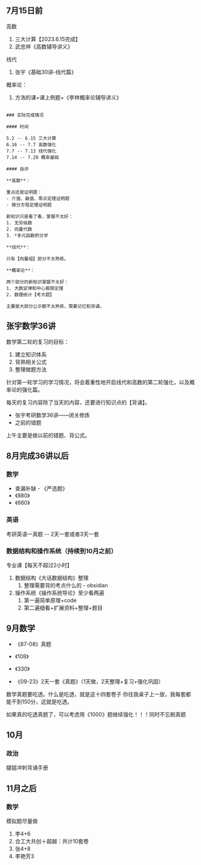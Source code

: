 ## 7月15日前

高数
1. 三大计算【2023.6.15完成】
2. 武忠祥《高数辅导讲义》

线代
1.  张宇《基础30讲-线代篇》

概率论：
1. 方浩的课+课上例题+《李林概率论辅导讲义》

```ad-summary

### 实际完成情况

#### 时间

5.2 -- 6.15 三大计算
6.16 -- 7.7 高数强化
7.7 -- 7.13 线代强化
7.14 -- 7.20 概率基础

#### 自评

**高数**：

重点还是证明题：
- 介值、最值、零点定理证明题
- 微分方程定理证明题

新知识只是看了看，掌握不太好：
1. 无穷级数
2. 向量代数
3. *多元函数积分学

**线代**：

只有【向量组】部分不太熟练。

**概率论**：

两个部分的新知识掌握不太好：
1. 大数定律和中心极限定理
2. 数理统计【考大题】

主要是大部分公示都不太熟练，需要记忆和背诵。

```

## 张宇数学36讲

数学第二轮的复习的目标：
1. 建立知识体系
2. 背熟相关公式
3. 整理做题方法

针对第一轮学习的学习情况，将会着重性地开启线代和高数的第二轮强化，以及概率论的强化篇。

每天的复习内容除了当天的内容，还要进行知识点的【背诵】。

- 张宇考研数学36讲——闭关修炼
- 之前的错题

上午主要是做以前的错题、背公式。

## 8月完成36讲以后

### 数学

- 查漏补缺 - 《严选题》
- 《880》
- 《660》

### 英语

考研英语一真题 -- 2天一套或者3天一套

### 数据结构和操作系统（持续到10月之前）

专业课【每天不超过2小时】

1. 数据结构《大话数据结构》整理
	1. 整理需要背的考点什么的 - obsidian
2. 操作系统《操作系统导论》至少看两遍
	1. 第一遍简单原理+code
	2. 第二遍细看+扩展资料+整理+题目

## 9月数学

- 《87-08》真题
- 《108》
- 《330》

- 《09-23》2天一套《真题》（1天做，2天整理+复习+强化巩固）


数学真题要吃透。什么是吃透，就是这十四套卷子 你往我桌子上一放，我每套都能干到150分，这就是吃透。

如果真的吃透真题了，可以考虑用《1000》题继续强化！！！同时不忘刷真题

## 10月

### 政治

腿姐冲刺背诵手册

## 11月之后

### 数学

模拟题尽量做

1. 李4+6
3. 合工大共创＋超越：共计10套卷
4. 张4+8
5. 李艳芳3
